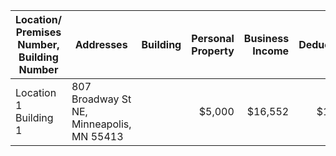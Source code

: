 | Location/ Premises Number, Building Number | Addresses | Building | Personal Property | Business Income | Deductible | Valuation |
|--------------------------------------------|-----------|---------:| -----------------:| ---------------:| ----------:| ---------:|
| Location 1 Building 1 | 807 Broadway St NE, Minneapolis, MN 55413 |  | $5,000 | $16,552 | $1,000 | RC |
